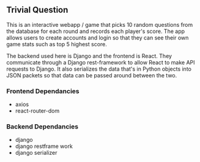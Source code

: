 Trivial Question
-------------------------

This is an interactive webapp / game that picks 10 random questions from the database for each round and records each player's score. The app allows users to create accounts and login so that they can see their own game stats such as top 5 highest score. <br>

The backend used here is Django and the frontend is React. They communicate through a Django rest-framework to allow React to make API requests to Django. It also serializes the data that's in Python objects into JSON packets so that data can be passed around between the two.

### Frontend Dependancies

- axios
- react-router-dom

### Backend Dependancies
- django
- django restframe work
- django serializer
